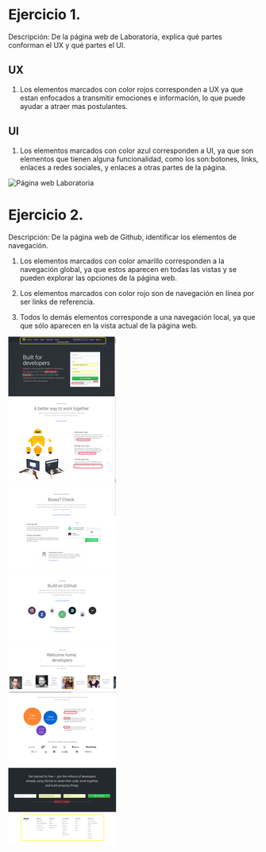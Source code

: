 # Ejercicio 1.

Descripción: De la página web de Laboratoria, explica qué partes conforman el UX y qué partes el UI.

## UX

1. Los elementos marcados con color rojos corresponden a UX ya que estan enfocados a transmitir emociones e información, lo que puede ayudar a atraer mas postulantes.


## UI

1. Los elementos marcados con color azul corresponden a UI, ya que son elementos que tienen alguna funcionalidad, como los son:botones, links, enlaces a redes sociales, y enlaces a otras partes de la página.


![Página web Laboratoria](images/web-lab/web-laboratoria.png)


# Ejercicio 2.

Descripción: De la página web de Github, identificar los elementos de navegación.

1. Los elementos marcados con color amarillo corresponden a la navegación global, ya que estos aparecen en todas las vistas y se pueden explorar las opciones de la página web.

2. Los elementos marcados con color rojo son de navegación en línea por ser links de referencia.

3. Todos lo demás elementos corresponde a una navegación local, ya que que sólo aparecen en la vista actual de la página web.

![Página web Github](images/web-github/web-git-hub.png)

